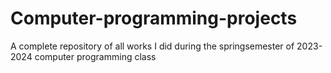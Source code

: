 # Computer-programming-projects
A complete repository of all works I did during the springsemester of 2023-2024 computer programming class
